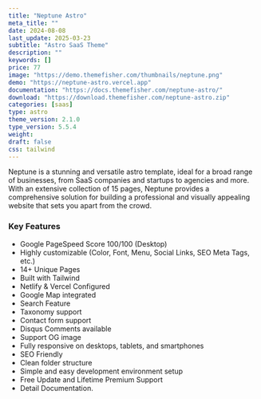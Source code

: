 ```yaml
---
title: "Neptune Astro"
meta_title: ""
date: 2024-08-08
last_update: 2025-03-23
subtitle: "Astro SaaS Theme"
description: ""
keywords: []
price: 77
image: "https://demo.themefisher.com/thumbnails/neptune.png"
demo: "https://neptune-astro.vercel.app"
documentation: "https://docs.themefisher.com/neptune-astro/"
download: "https://download.themefisher.com/neptune-astro.zip"
categories: [saas]
type: astro
theme_version: 2.1.0
type_version: 5.5.4
weight:
draft: false
css: tailwind
---
```


Neptune is a stunning and versatile astro template, ideal for a broad range of businesses, from SaaS companies and startups to agencies and more. With an extensive collection of 15 pages, Neptune provides a comprehensive solution for building a professional and visually appealing website that sets you apart from the crowd.

### Key Features

- Google PageSpeed Score 100/100 (Desktop)
- Highly customizable (Color, Font, Menu, Social Links, SEO Meta Tags, etc.)
- 14+ Unique Pages
- Built with Tailwind
- Netlify & Vercel Configured
- Google Map integrated
- Search Feature
- Taxonomy support
- Contact form support
- Disqus Comments available
- Support OG image
- Fully responsive on desktops, tablets, and smartphones
- SEO Friendly
- Clean folder structure
- Simple and easy development environment setup
- Free Update and Lifetime Premium Support
- Detail Documentation.
